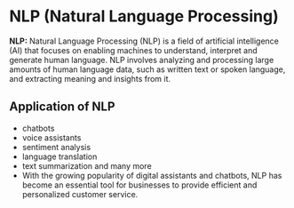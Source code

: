 # NLP (Natural Language Processing) 
  **NLP:**  Natural Language Processing (NLP) is a field of artificial intelligence (AI) that focuses on enabling machines to understand, interpret and generate human language. NLP involves analyzing and processing large amounts of human language data, such as written text or spoken language, and extracting meaning and insights from it.

## **Application of NLP**
* chatbots
* voice assistants
* sentiment analysis
* language translation
* text summarization and many more 
* With the growing popularity of digital assistants and chatbots, NLP has become an essential tool for businesses to provide efficient and personalized customer service.
  
